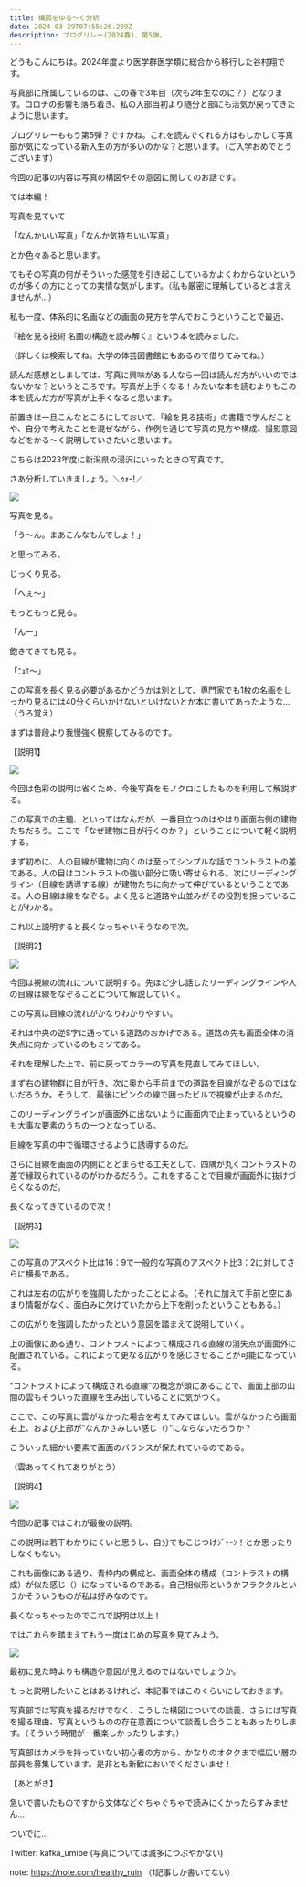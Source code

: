 ```yaml
---
title: 構図をゆる〜く分析
date: 2024-03-29T07:55:26.289Z
description: ブログリレー(2024春)、第5弾。
---
```

どうもこんにちは。2024年度より医学群医学類に総合から移行した谷村翔です。

写真部に所属しているのは、この春で3年目（次も2年生なのに？）となります。コロナの影響も落ち着き、私の入部当初より随分と部にも活気が戻ってきたように思います。

ブログリレーももう第5弾？ですかね。これを読んでくれる方はもしかして写真部が気になっている新入生の方が多いのかな？と思います。（ご入学おめでとうございます）

今回の記事の内容は写真の構図やその意図に関してのお話です。

では本編！

写真を見ていて

「なんかいい写真」「なんか気持ちいい写真」

とか色々あると思います。

でもその写真の何がそういった感覚を引き起こしているかよくわからないというのが多くの方にとっての実情な気がします。（私も厳密に理解しているとは言えませんが…）

私も一度、体系的に名画などの画面の見方を学んでおこうということで最近、

『絵を見る技術 名画の構造を読み解く』という本を読みました。

（詳しくは検索してね。大学の体芸図書館にもあるので借りてみてね。）

読んだ感想としましては、写真に興味がある人なら一回は読んだ方がいいのではないかな？というところです。写真が上手くなる！みたいな本を読むよりもこの本を読んだ方が写真が上手くなると思います。

前置きは一旦こんなところにしておいて、「絵を見る技術」の書籍で学んだことや、自分で考えたことを混ぜながら、作例を通じて写真の見方や構成、撮影意図などをかる〜く説明していきたいと思います。

こちらは2023年度に新潟県の湯沢にいったときの写真です。

さあ分析していきましょう。＼ｩｫｰ!／

![](/img/intro240501.jpg)

写真を見る。

「う〜ん。まあこんなもんでしょ！」

と思ってみる。

じっくり見る。

「へぇ〜」

もっともっと見る。

「んー」

飽きてきても見る。

「ﾆｮｴ〜」

この写真を長く見る必要があるかどうかは別として、専門家でも1枚の名画をしっかり見るには40分くらいかけないといけないとか本に書いてあったような…（うろ覚え）

まずは普段より我慢強く観察してみるのです。

【説明1】

![](/img/introsp240502.jpg)

今回は色彩の説明は省くため、今後写真をモノクロにしたものを利用して解説する。

この写真での主題、といってはなんだが、一番目立つのはやはり画面右側の建物たちだろう。ここで「なぜ建物に目が行くのか？」ということについて軽く説明する。

まず初めに、人の目線が建物に向くのは至ってシンプルな話でコントラストの差である。人の目はコントラストの強い部分に吸い寄せられる。次にリーディングライン（目線を誘導する線）が建物たちに向かって伸びているということである。人の目線は線をなぞる。よく見ると道路や山並みがその役割を担っていることがわかる。

これ以上説明すると長くなっちゃいそうなので次。

【説明2】

![](/img/introsp240503.jpg)

今回は視線の流れについて説明する。先ほど少し話したリーディングラインや人の目線は線をなぞることについて解説していく。

この写真は目線の流れがかなりわかりやすい。

それは中央の逆S字に通っている道路のおかげである。道路の先も画面全体の消失点に向かっているのもミソである。

それを理解した上で、前に戻ってカラーの写真を見直してみてほしい。

まず右の建物群に目が行き、次に奥から手前までの道路を目線がなぞるのではないだろうか。そうして、最後にピンクの線で囲ったビルで視線が止まるのだ。

このリーディングラインが画面外に出ないように画面内で止まっているというのも大事な要素のうちの一つとなっている。

目線を写真の中で循環させるように誘導するのだ。

さらに目線を画面の内側にとどまらせる工夫として、四隅が丸くコントラストの差で縁取られているのがわかるだろう。これをすることで目線が画面外に抜けづらくなるのだ。

長くなってきているので次！

【説明3】

![](/img/introsp240504.jpg)

この写真のアスペクト比は16：9で一般的な写真のアスペクト比3：2に対してさらに横長である。

これは左右の広がりを強調したかったことによる。（それに加えて手前と空にあまり情報がなく、面白みに欠けていたから上下を削ったということもある。）

この広がりを強調したかったという意図を踏まえて説明していく。

上の画像にある通り、コントラストによって構成される直線の消失点が画面外に配置されている。これによって更なる広がりを感じさせることが可能になっている。

“コントラストによって構成される直線”の概念が頭にあることで、画面上部の山間の雲もそういった直線を生み出していることに気がつく。

ここで、この写真に雲がなかった場合を考えてみてほしい。雲がなかったら画面右上、および上部が”なんかさみしい感じ（）”にならないだろうか？

こういった細かい要素で画面のバランスが保たれているのである。

（雲あってくれてありがとう）

【説明4】

![](/img/introsp240505.jpg)

今回の記事ではこれが最後の説明。

この説明は若干わかりにくいと思うし、自分でもこじつけｼﾞｬｰﾝ！とか思ったりしなくもない。

これも画像にある通り、青枠内の構成と、画面全体の構成（コントラストの構成）が似た感じ（）になっているのである。自己相似形というかフラクタルというかそういうものが私は好みなのです。

長くなっちゃったのでこれで説明は以上！

ではこれらを踏まえてもう一度はじめの写真を見てみよう。

![](/img/introsp240506.jpg)

最初に見た時よりも構造や意図が見えるのではないでしょうか。

もっと説明したいことはあるけれど、本記事ではこのくらいにしておきます。

写真部では写真を撮るだけでなく、こうした構図についての談義、さらには写真を撮る理由、写真というものの存在意義について談義し合うこともあったりします。（そういう時間が一番楽しかったりします。）

写真部はカメラを持っていない初心者の方から、かなりのオタクまで幅広い層の部員を募集しています。是非とも新歓においでくださいませ！

【あとがき】

急いで書いたものですから文体などぐちゃぐちゃで読みにくかったらすみません…

ついでに…

Twitter: kafka_umibe (写真については滅多につぶやかない)

note: <https://note.com/healthy_ruin> （1記事しか書いてない）